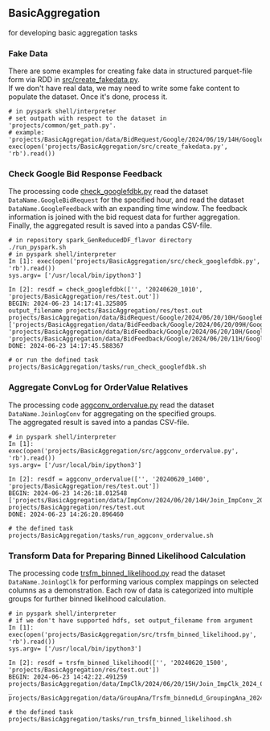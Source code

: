 ## BasicAggregation
for developing basic aggregation tasks

### Fake Data
There are some examples for creating fake data in structured parquet-file form via RDD in [src/create_fakedata.py](src/create_fakedata.py).  
If we don't have real data, we may need to write some fake content to populate the dataset. Once it's done, process it.

```
# in pyspark shell/interpreter
# set outpath with respect to the dataset in 'projects/common/get_path.py'.
# example: 'projects/BasicAggregation/data/BidRequest/Google/2024/06/19/14H/GoogleBidRequest_2024_06_19_14H10.parquet''
exec(open('projects/BasicAggregation/src/create_fakedata.py', 'rb').read())
```

### Check Google Bid Response Feedback
The processing code [check_googlefdbk.py](src/check_googlefdbk.py) read the dataset `DataName.GoogleBidRequest` for the specified hour, and read the dataset `DataName.GoogleFeedback` with an expanding time window. 
The feedback information is joined with the bid request data for further aggregation. Finally, the aggregated result is saved into a pandas CSV-file.

```
# in repository spark_GenReducedDF_flavor directory
./run_pyspark.sh
# in pyspark shell/interpreter
In [1]: exec(open('projects/BasicAggregation/src/check_googlefdbk.py', 'rb').read())
sys.argv= ['/usr/local/bin/ipython3']

In [2]: resdf = check_googlefdbk(['', '20240620_1010', 'projects/BasicAggregation/res/test.out'])
BEGIN: 2024-06-23 14:17:41.325805
output_filename projects/BasicAggregation/res/test.out
projects/BasicAggregation/data/BidRequest/Google/2024/06/20/10H/GoogleBidRequest_2024_06_20_10H*.parquet
['projects/BasicAggregation/data/BidFeedback/Google/2024/06/20/09H/GoogleFeedback_2024_06_20_09H*.parquet', 'projects/BasicAggregation/data/BidFeedback/Google/2024/06/20/10H/GoogleFeedback_2024_06_20_10H*.parquet', 'projects/BasicAggregation/data/BidFeedback/Google/2024/06/20/11H/GoogleFeedback_2024_06_20_11H*.parquet']
DONE: 2024-06-23 14:17:45.588367
```

```
# or run the defined task
projects/BasicAggregation/tasks/run_check_googlefdbk.sh
```

### Aggregate ConvLog for OrderValue Relatives
The processing code [aggconv_ordervalue.py](src/aggconv_ordervalue.py) read the dataset `DataName.JoinlogConv` for aggregating on the specified groups.  
The aggregated result is saved into a pandas CSV-file.

```
# in pyspark shell/interpreter
In [1]: exec(open('projects/BasicAggregation/src/aggconv_ordervalue.py', 'rb').read())
sys.argv= ['/usr/local/bin/ipython3']

In [2]: resdf = aggconv_ordervalue(['', '20240620_1400', 'projects/BasicAggregation/res/test.out'])
BEGIN: 2024-06-23 14:26:18.012548
['projects/BasicAggregation/data/ImpConv/2024/06/20/14H/Join_ImpConv_2024_06_20_14H.parquet']   projects/BasicAggregation/res/test.out
DONE: 2024-06-23 14:26:20.896460
```

```
# the defined task
projects/BasicAggregation/tasks/run_aggconv_ordervalue.sh
```

### Transform Data for Preparing Binned Likelihood Calculation
The processing code [trsfm_binned_likelihood.py](src/trsfm_binned_likelihood.py) read the dataset `DataName.JoinlogClk` for performing various complex mappings on selected columns as a demonstration. 
Each row of data is categorized into multiple groups for further binned likelihood calculation.

```
# in pyspark shell/interpreter
# if we don't have supported hdfs, set output_filename from argument
In [1]: exec(open('projects/BasicAggregation/src/trsfm_binned_likelihood.py', 'rb').read())
sys.argv= ['/usr/local/bin/ipython3']

In [2]: resdf = trsfm_binned_likelihood(['', '20240620_1500', 'projects/BasicAggregation/res/test.out'])
BEGIN: 2024-06-23 14:42:22.491259
projects/BasicAggregation/data/ImpClk/2024/06/20/15H/Join_ImpClk_2024_06_20_15H*.parquet _ projects/BasicAggregation/data/GroupAna/Trsfm_binnedLd_GroupingAna_2024062015utc.parquet
```

```
# the defined task
projects/BasicAggregation/tasks/run_trsfm_binned_likelihood.sh
```
